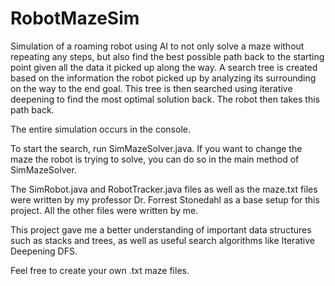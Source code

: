 # RobotMazeSim
Simulation of a roaming robot using AI to not only solve a maze without repeating any steps, but also find the best possible path back to the starting point given all the data it picked up along the way. A search tree is created based on the information the robot picked up by analyzing its surrounding on the way to the end goal. This tree is then searched using iterative deepening to find the most optimal solution back. The robot then takes this path back.

The entire simulation occurs in the console. 

To start the search, run SimMazeSolver.java. If you want to change the maze the robot is trying to solve, you can do so in the main method of SimMazeSolver.

The SimRobot.java and RobotTracker.java files as well as the maze.txt files were written by my professor Dr. Forrest Stonedahl as a base setup for this project. All the other files were written by me.

This project gave me a better understanding of important data structures such as stacks and trees, as well as useful search algorithms like Iterative Deepening DFS.

Feel free to create your own .txt maze files.

